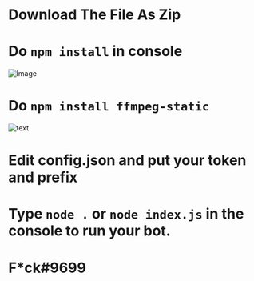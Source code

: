 

# Download The File As Zip

# Do `npm install` in console
![Image](https://cdn.discordapp.com/attachments/806515120967516203/807241547597742140/unknown.png)
# Do `npm install ffmpeg-static`
![text](https://cdn.discordapp.com/attachments/806515120967516203/807242358935781437/unknown.png)
# Edit config.json and put your token and prefix
# Type `node .` or `node index.js` in the console to run your bot.
# F*ck#9699
